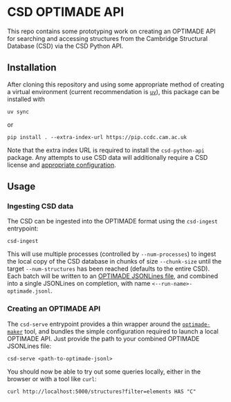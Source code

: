 # CSD OPTIMADE API

This repo contains some prototyping work on creating an OPTIMADE API for
searching and accessing structures from the Cambridge Structural Database (CSD)
via the CSD Python API.

## Installation

After cloning this repository and using some appropriate method of creating a virtual environment (current recommendation is [`uv`](https://github.com/astral-sh/uv)), this package can be installed with

```shell
uv sync
```

or

```shell
pip install . --extra-index-url https://pip.ccdc.cam.ac.uk
```

Note that the extra index URL is required to install the `csd-python-api` package.
Any attempts to use CSD data will additionally require a CSD license and [appropriate configuration](https://downloads.ccdc.cam.ac.uk/documentation/API/installation_notes.html#installation-options).

## Usage

### Ingesting CSD data

The CSD can be ingested into the OPTIMADE format using the `csd-ingest` entrypoint:

```shell
csd-ingest
```

This will use multiple processes (controlled by `--num-processes`) to ingest the
local copy of the CSD database in chunks of size `--chunk-size` until the target
`--num-structures` has been reached (defaults to the entire CSD).
Each batch will be written to an [OPTIMADE JSONLines file](https://github.com/Materials-Consortia/OPTIMADE/pull/531),
and combined into a single JSONLines on completion, with name
`<--run-name>-optimade.jsonl`.

### Creating an OPTIMADE API

The `csd-serve` entrypoint provides a thin wrapper around the
[`optimade-maker`](https://github.com/materialscloud-org/optimade-maker/) tool,
and bundles the simple configuration required to launch a local OPTIMADE API.
Just provide the path to your combined OPTIMADE JSONLines file:

```shell
csd-serve <path-to-optimade-jsonl>
```

You should now be able to try out some queries locally, either in the browser or
with a tool like `curl`:

```shell
curl http://localhost:5000/structures?filter=elements HAS "C"
```
